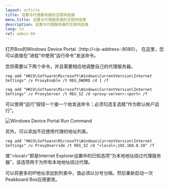 ```yaml
---
layout: article
title: 设置与代理服务器的互联网连接
menu_title: 设置与代理服务器的互联网连接
description: 设置与代理服务器的互联网连接
lang: cn
ref: admin-04
---
```


打开Box的Windows Device Portal（http://<ip-address-<peakboard>:8080）。
在这里，您可以直接在“进程”中使用“运行命令”发送命令。

您将需要以下两个命令，并且需要相应地调整自己的代理服务器。


```
reg add "HKCU\Software\Microsoft\Windows\CurrentVersion\Internet Settings" /v ProxyEnable /t REG_DWORD /d 1 /f
```


```
reg add "HKCU\Software\Microsoft\Windows\CurrentVersion\Internet Settings" /v ProxyServer /t REG_SZ /d <proxy-server>:<port> /f
```

可以使用“运行”按钮一个接一个地发送命令；必须勾选复选框“作为默认帐户运行”。

![Windows Device Portal Run Command](/assets/images/admin/internet-setup/proxy.png)

另外，可以添加不应使用代理的地址列表。

```
reg add "HKCU\Software\Microsoft\Windows\CurrentVersion\Internet Settings" /v ProxyOverride /t REG_SZ /d "<local>;192.168.0.10" /f
```

值“\<local\>”即是Internet Explorer设置中的已知选项“为本地地址绕过代理服务器”，该选项用于为所有本地地址绕过代理。

可以将更多的IP地址添加到列表中，值必须以分号分隔。然后重新启动一次Peakboard Box应用更改。

